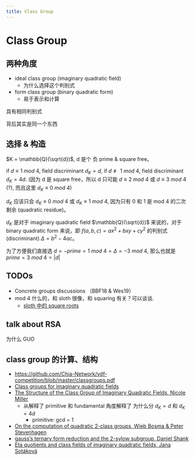 ```yaml
---
title: Class Group
---
```


# Class Group

## 两种角度

+ ideal class group (imaginary quadratic field)
    * 为什么选择这个判别式
+ form class group (binary quadratic form)
    * 易于表示和计算

具有相同判别式

背后其实是同一个东西

## 选择 & 构造

$K = \mathbb{Q}(\sqrt{d})$, d 是个 负 prime & square free。

if $d \equiv 1\ mod\ 4$, field discriminant $d_K = d$,
if $d \not\equiv 1\ mod\ 4$, field discriminant $d_K = 4d$. (因为 d 是 square free，所以 d 只可能 $d \equiv 2\ mod\ 4$ 或 $d \equiv 3\ mod\ 4$ (?), 而且这里 $d_K \equiv 0\ mod\ 4$)

$d_K$ 应该只会 $d_K \equiv 0\ mod\ 4$ 或 $d_K \equiv 1\ mod\ 4$, 因为只有 0 和 1 是 mod 4 的二次剩余 (quadratic residue)。

$d_K$ 是对于 imaginary quadratic field $\mathbb{Q}(\sqrt{d})$ 来说的，对于 binary quadratic form 来说，即 $f(a, b, c) = ax^2 + bxy + cy^2$ 的判别式 (discriminant) $\Delta = b^2 - 4ac$。

为了方便我们直接选 $d = -prime = 1\ mod\ 4 = \Delta = -3\ mod\ 4$, 那么也就是 $prime = 3\ mod\ 4 = |d|$

## TODOs
+ Concrete groups  discussions （BBF18    &   Wes19）
+ mod 4 什么的，和 sloth 很像，和 squaring 有关？可以谈谈.
    * [sloth 中的 square roots](http://course1.winona.edu/eerrthum/math347/SquareRoots.pdf)

## talk about RSA
为什么 GUO

## class group 的计算、结构
+ https://github.com/Chia-Network/vdf-competition/blob/master/classgroups.pdf
+ [Class groups for imaginary quadratic fields](http://math.stanford.edu/~conrad/676Page/handouts/picgroup.pdf)
+ [The Structure of the Class Group of Imaginary Quadratic Fields, Nicole Miller](http://citeseerx.ist.psu.edu/viewdoc/download?doi=10.1.1.590.2666&rep=rep1&type=pdf)
    * 从解释了 primitive 和 fundamental 角度解释了 为什么分 $d_K = d$ 和 $d_K = 4d$
        - primitive: gcd = 1
+ [On the computation of quadratic 2-class groups, Wieb Bosma & Peter Stevenhagen](https://www.math.ru.nl/~bosma/pubs/JTNB1996.pdf)
+ [gauss’s ternary form reduction and the 2-sylow subgroup, Daniel Shank](https://www.ams.org/journals/mcom/1971-25-116/S0025-5718-1971-0297737-4/S0025-5718-1971-0297737-4.pdf)
+ [Eta quotients and class fields of imaginary quadratic fields, Jana Sotáková](https://www.math.u-bordeaux.fr/~ybilu/algant/documents/theses/Sotakova.pdf)